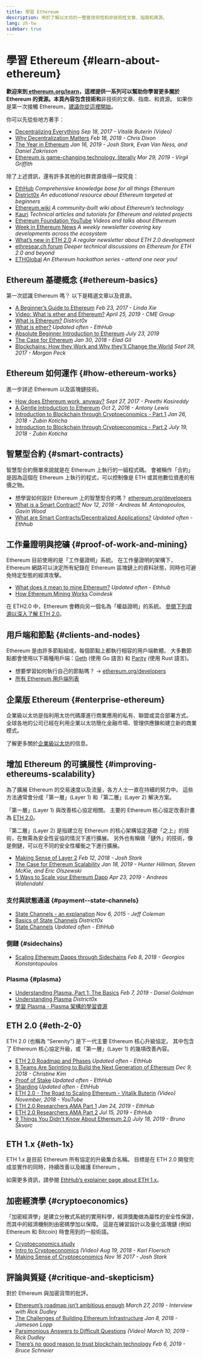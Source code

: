 ```yaml
---
title: 學習 Ethereum
description: 用於了解以太坊的一整套技術性和非技術性文章、指南和資源。
lang: zh-tw
sidebar: true
---
```


# 學習 Ethereum {#learn-about-ethereum}

**歡迎來到[ ethereum.org/learn](/zh-tw/learn/)，這裡提供一系列可以幫助你學習更多關於 Ethereum 的資源。**本頁內容包含技術**和**非技術的文章、指南、和資源。 如果你是第一次接觸 Ethereum，[建議你從這裡開始](/zh-tw/what-is-ethereum/)。

你可以先從些地方著手：

- [Decentralizing Everything](https://www.youtube.com/watch?v=WSN5BaCzsbo&feature=youtu.be) _Sep 18, 2017 - Vitalik Buterin (Video)_
- [Why Decentralization Matters](https://medium.com/s/story/why-decentralization-matters-5e3f79f7638e) _Feb 18, 2018 - Chris Dixon_
- [The Year in Ethereum](https://medium.com/@jjmstark/the-year-in-ethereum-87a17d6f8276) _Jan 16, 2019 - Josh Stark, Evan Van Ness, and Daniel Zakrisson_
- [Ethereum is game-changing technology, literally](https://medium.com/@virgilgr/ethereum-is-game-changing-technology-literally-d67e01a01cf8) _Mar 29, 2019 - Virgil Griffith_

除了上述資訊，還有許多其他的社群資源值得一探究竟：

- [EthHub](https://docs.ethhub.io) _Comprehensive knowledge base for all things Ethereum_
- [District0x](https://education.district0x.io/general-topics/understanding-ethereum/) _An educational resource about Ethereum targeted at beginners_
- [Ethereum.wiki](https://eth.wiki) _A community-built wiki about Ethereum’s technology_
- [Kauri](https://kauri.io) _Technical articles and tutorials for Ethereum and related projects_
- [Ethereum Foundation YouTube](https://www.youtube.com/channel/UCNOfzGXD_C9YMYmnefmPH0g) _Videos and talks about Ethereum_
- [Week in Ethereum News](https://weekinethereumnews.com/) _A weekly newsletter covering key developments across the ecosystem_
- [What’s new in ETH 2.0](https://notes.ethereum.org/c/Sk8Zs--CQ) _A regular newsletter about ETH 2.0 development_
- [ethresear.ch forum](https://ethresear.ch/) _Deeper technical discussions on Ethereum for ETH 2.0 and beyond_
- [ETHGlobal](https://ethglobal.co) _An Ethereum hackathon series - attend one near you!_

## Ethereum 基礎概念 {#ethereum-basics}

第一次認識 Ethereum 嗎？ 以下是精選文章以及資源。

- [A Beginner’s Guide to Ethereum](https://blog.coinbase.com/a-beginners-guide-to-ethereum-46dd486ceecf) _Feb 23, 2017 - Linda Xie_
- [Video: What is ether and Ethereum?](https://www.youtube.com/watch?v=fjnovGRQrRE) _April 25, 2019 - CME Group_
- [What is Ethereum?](https://education.district0x.io/general-topics/understanding-ethereum/what-is-ethereum/) _District0x_
- [What is ether?](https://docs.ethhub.io/ethereum-basics/what-is-ether/) _Updated often - EthHub_
- [Absolute Beginner Introduction to Ethereum](https://www.mewtopia.com/absolute-beginners-guide/) _July 23, 2019_
- [The Case for Ethereum](http://blog.eladgil.com/2018/01/the-case-for-ethereum.html) _Jan 30, 2018 - Elad Gil_
- [Blockchains: How they Work and Why they’ll Change the World](https://spectrum.ieee.org/computing/networks/blockchains-how-they-work-and-why-theyll-change-the-world) _Sept 28, 2017 - Morgan Peck_

## Ethereum 如何運作 {#how-ethereum-works}

進一步詳述 Ethereum 以及區塊鏈技術。

- [How does Ethereum work, anyway?](https://medium.com/@preethikasireddy/how-does-ethereum-work-anyway-22d1df506369) _Sept 27, 2017 - Preethi Kasireddy_
- [A Gentle Introduction to Ethereum](https://bitsonblocks.net/2016/10/02/gentle-introduction-ethereum/) _Oct 2, 2016 - Antony Lewis_
- [Introduction to Blockchain through Cryptoeconomics - Part 1](https://medium.com/blockchain-at-berkeley/introduction-to-blockchain-through-cryptoeconomics-part-1-bitcoin-369f245067f9) _Jan 26, 2018 - Zubin Koticha_
- [Introduction to Blockchain through Cryptoeconomics - Part 2](https://medium.com/mechanism-labs/introduction-to-bitcoin-through-cryptoeconomics-part-2-proof-of-work-and-nakamoto-consensus-1252f6a6c012) _July 19, 2018 - Zubin Koticha_

## 智慧型合約 {#smart-contracts}

智慧型合約簡單來說就是在 Ethereum 上執行的一組程式碼。 會被稱作「合約」是因為這個在 Ethereum 上執行的程式，可以控制像是 ETH 或其他數位資產的有價之物。

- 想學習如何設計 Ethereum 上的智慧型合約嗎？ [ethereum.org/developers](/zh-tw/developers/)
- [What is a Smart Contract?](https://github.com/ethereumbook/ethereumbook/blob/develop/07smart-contracts-solidity.asciidoc#what-is-a-smart-contract) _Nov 12, 2018 - Andreas M. Antonopoulos, Gavin Wood_
- [What are Smart Contracts/Decentralized Applications?](https://docs.ethhub.io/ethereum-basics/what-is-ethereum/#what-are-smart-contracts-and-decentralized-applications) _Updated often - Ethhub_

## 工作量證明與挖礦 {#proof-of-work-and-mining}

Ethereum 目前使用的是「工作量證明」系統。 在工作量證明的架構下，Ethereum 網路可以決定所有紀錄在 Ethereum 區塊鏈上的資料狀態，同時也可避免特定型態的經濟攻擊。

- [What does it mean to mine Ethereum?](https://docs.ethhub.io/using-ethereum/mining/) _Updated often - Ethhub_
- [How Ethereum Mining Works](https://www.coindesk.com/information/ethereum-mining-works) _Coindesk_

在 ETH2.0 中，Ethereum 會轉向另一個名為「權益證明」的系統。 [參閱下列資源以深入了解 ETH 2.0](#eth-2-0)。

## 用戶端和節點 {#clients-and-nodes}

Ethereum 是由許多節點組成，每個節點上都執行相容的用戶端軟體。 大多數節點都會使用以下兩種用戶端：[Geth](https://geth.ethereum.org/) (使用 Go 語言) 和 [Parity](https://www.parity.io/ethereum/) (使用 Rust 語言)。

- 想要學習如何執行自己的節點嗎？ → [ethereum.org/developers](/zh-tw/developers/#clients-running-your-own-node/)
- [所有 Ethereum 用戶端列表](https://github.com/ConsenSys/ethereum-developer-tools-list#ethereum-clients)

## 企業版 Ethereum {#enterprise-ethereum}

企業級以太坊是指利用太坊代碼庫進行商業應用的私有、聯盟或混合部署方式。 全球各地的公司已經在利用企業以太坊簡化金融市場、管理供應鍊和建立新的商業模式。

了解更多關於[企業級以太坊](/zh-tw/enterprise/)的信息。

## 增加 Ethereum 的可擴展性 {#improving-ethereums-scalability}

為了擴展 Ethereum 的交易速度以及流量，各方人士一直在持續的努力中。 這些方法通常會分成「第一層」(Layer 1) 和「第二層」(Layer 2) 解決方案。

「第一層」(Layer 1) 與改善核心協定相關。 主要的 Ethereum 核心協定改善計畫為 [ETH 2.0](#eth-2-0)。

「第二層」(Layer 2) 是指建立在 Ethereum 的核心架構協定基礎「之上」的技術，在無需為安全性妥協的情況下進行擴展。 另外也有稱做「鏈外」的技術，像是側鏈，可以在不同的安全性權衡之下進行擴展。

- [Making Sense of Layer 2](https://medium.com/l4-media/making-sense-of-ethereums-layer-2-scaling-solutions-state-channels-plasma-and-truebit-22cb40dcc2f4) _Feb 12, 2018 - Josh Stark_
- [The Case for Ethereum Scalability](https://medium.com/connext/the-case-for-ethereum-scalability-d2a8035f880f) _Jan 18, 2019 - Hunter Hillman, Steven McKie, and Eric Olszewski_
- [5 Ways to Scale your Ethereum Dapp](https://kauri.io/article/7ccaaa2fe7f344d5bf53807cb5c01530) _Apr 23, 2019 - Andreas Wallendahl_

### 支付與狀態通道 {#payment--state-channels}

- [State Channels - an explanation](https://www.jeffcoleman.ca/state-channels/) _Nov 6, 2015 - Jeff Coleman_
- [Basics of State Channels](https://education.district0x.io/general-topics/understanding-ethereum/basics-state-channels/) _District0x_
- [State Channels](https://docs.ethhub.io/ethereum-roadmap/layer-2-scaling/state-channels/) _Updated often - EthHub_

### 側鏈 {#sidechains}

- [Scaling Ethereum Dapps through Sidechains](https://medium.com/loom-network/dappchains-scaling-ethereum-dapps-through-sidechains-f99e51fff447) _Feb 8, 2018 - Georgios Konstantopoulos_

### Plasma {#plasma}

- [Understanding Plasma, Part 1: The Basics](https://www.theblockcrypto.com/2019/02/07/understanding-plasma-part-1-the-basics/) _Feb 7, 2019 - Daniel Goldman_
- [Understanding Plasma](https://education.district0x.io/general-topics/understanding-ethereum/understanding-plasma/) _District0x_
- [學習 Plasma - Plasma 架構的學習資源](https://www.learnplasma.org/en/)

## ETH 2.0 {#eth-2-0}

ETH 2.0 (也稱為 “Serenity”) 是下一代主要 Ethereum 核心升級協定。 其中包含了 Ethereum 核心協定升級，或「第一層」(Layer 1) 的幾項改善內容。

- [ETH 2.0 Roadmap and Phases](https://docs.ethhub.io/ethereum-roadmap/ethereum-2.0/eth-2.0-phases/) _Updated often - EthHub_
- [8 Teams Are Sprinting to Build the Next Generation of Ethereum](https://www.coindesk.com/next-gen-buidlers-the-8-teams-working-on-ethereum-2-0) _Dec 9, 2018 - Christine Kim_
- [Proof of Stake](https://docs.ethhub.io/ethereum-roadmap/ethereum-2.0/proof-of-stake/) _Updated often - EthHub_
- [Sharding](https://docs.ethhub.io/ethereum-roadmap/ethereum-2.0/sharding/) _Updated often - EthHub_
- [ETH 2.0 - The Road to Scaling Ethereum - Vitalik Buterin](https://youtu.be/kCVpDrlVesA) _(Video) November, 2018 - YouTube_
- [ETH 2.0 Researchers AMA Part 1](https://docs.ethhub.io/other/ethereum-2.0-ama/#part-1) _Jan 24, 2019 - EthHub_
- [ETH 2.0 Researchers AMA Part 2](https://docs.ethhub.io/other/ethereum-2.0-ama/#part-2) _Jul 15, 2019 - EthHub_
- [9 Things You Didn't Know About Ethereum 2.0](https://our.status.im/9-things-you-didnt-know-about-ethereum-2-0/) _July 18, 2019 - Bruno Škvorc_

## ETH 1.x {#eth-1x}

ETH 1.x 是目前 Ethereum 所有協定的升級集合名稱。 目標是在 ETH 2.0 開發完成並實作的同時，持續改善以及維護 Ethereum 。

如需更多資訊，請參閱 [EthHub’s explainer page about ETH 1.x](https://docs.ethhub.io/ethereum-roadmap/ethereum-1.x/)。

## 加密經濟學 {#cryptoeconomics}

「加密經濟學」是建立分散式系統的實用科學，經濟獎勵做為屬性的安全性保證，而其中的經濟機制則由密碼學加以保障。 這是在練習設計以及量化區塊鏈 (例如 Ethereum 和 Bitcoin) 時會用到的一般術語。

- [Cryptoeconomics.study](https://cryptoeconomics.study/)
- [Intro to Cryptoeconomics](https://www.youtube.com/watch?v=F0FCI8GxO5I) _(Video) Aug 19, 2018 - Karl Floersch_
- [Making Sense of Cryptoeconomics](https://medium.com/l4-media/making-sense-of-cryptoeconomics-5edea77e4e8d) _Nov 16 2017 - Josh Stark_

## 評論與質疑 {#critique-and-skepticism}

對於 Ethereum 與加密貨幣的批評。

- [Ethereum’s roadmap isn’t ambitious enough](https://decryptmedia.com/6136/vulcanize-rick-dudley-ethereum-roadmap-makerdao-polkadot) _March 27, 2019 - Interview with Rick Dudley_
- [The Challenges of Building Ethereum Infrastructure](https://medium.com/@lopp/the-challenges-of-building-ethereum-infrastructure-87e443e47a4b) _Jan 8, 2018 - Jameson Lopp_
- [Parsimonious Answers to Difficult Questions](https://www.youtube.com/watch?v=GOkSg0BuSdw&feature=youtu.be) _(Video) March 10, 2019 - Rick Dudley_
- [There’s no good reason to trust blockchain technology](https://www.wired.com/story/theres-no-good-reason-to-trust-blockchain-technology/) _Feb 6, 2019 - Bruce Schneier_
